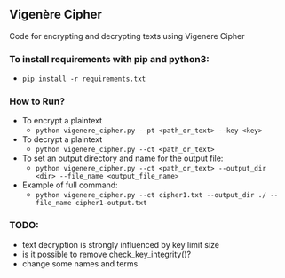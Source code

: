 ## Vigenère Cipher
Code for encrypting and decrypting texts using Vigenere Cipher

### To install requirements with pip and python3:
* ```pip install -r requirements.txt```

### How to Run?
* To encrypt a plaintext
  * ```python vigenere_cipher.py --pt <path_or_text> --key <key> ```
* To decrypt a plaintext
  * ```python vigenere_cipher.py --ct <path_or_text> ```
* To set an output directory and name for the output file:
  * ```python vigenere_cipher.py --ct <path_or_text> --output_dir <dir> --file_name <output_file_name>```
* Example of full command:
  * ```python vigenere_cipher.py --ct cipher1.txt --output_dir ./ --file_name cipher1-output.txt```

### TODO:
* text decryption is strongly influenced by key limit size
* is it possible to remove check_key_integrity()?
* change some names and terms